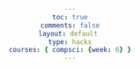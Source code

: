 ```yaml
---
toc: true
comments: false
layout: default 
type: hacks
courses: { compsci: {week: 6} }
---
```


<html lang="en">
<head>
  <meta charset="UTF-8">
  <meta name="viewport" content="width=device-width, initial-scale=1.0">
  <title>T.A.N.K.S</title>
  <style>
    body, html {
      margin: 0;
      padding: 0;
      width: 100%;
      height: 100%;
    }
    body {
      background: url("{{site.baseurl}}/images/sprite/TANK LOADING BLANK (1).png") no-repeat center center fixed;
      background-size: cover;
      color: #fff;
      font-family: 'Arial', sans-serif;
      text-align: center;
      overflow: hidden;
    }
    .button {
      background-color: transparent;
      color: #fff;
      font-size: 16px;
      cursor: pointer;
      font-family: 'Arial', sans-serif;
      border: none;
      outline: none;
      position: absolute;
      transform: translateX(-50%);
      transition: box-shadow 0.3s ease-out, color 0.3s ease-out;
      z-index: 1;
    }
    #instructionsButton {
      top: 805%;
      left: 78%;
      transform: translate(-50%, -50%);
    }
    #settingsButton {
      top: 805%;
      left: 4%;
      transform: translate(-50%, -50%);
    }
    #playButton {
      top: 805%;
      left: 41%;
      transform: translate(-50%, -50%);
    }
    .button:hover {
      box-shadow: 0 0 20px #ff4500, 0 0 40px #ff4500;
      color: #ff4500;
      animation: shake 0.5s ease-in-out infinite;
    }
    @keyframes shake {
      0%, 100% {
        transform: translate(-50%, -50%);
      }
      25%, 75% {
        transform: translate(-55%, -50%);
      }
      50% {
        transform: translate(-50%, -50%);
      }
    }
    .overlay {
      display: none;
      position: fixed;
      top: 0;
      left: 0;
      width: 100%;
      height: 100%;
      background: rgba(0, 0, 0, 0.5);
      z-index: 2;
    }
    .model {
      position: fixed;
      top: 50%;
      left: 50%;
      transform: translate(-50%, -50%);
      background: #fff;
      padding: 20px;
      border-radius: 10px;
      box-shadow: 0 0 20px rgba(0, 0, 0, 0.5);
      z-index: 3;
    }
  </style>
</head>
<body>

  <button id="settingsButton" class="button" onclick="openSettings()">Settings</button>
  <button id="playButton" class="button" onclick="startGif()">Play</button>
  <button id="instructionsButton" class="button" onclick="openInstructions()">Instructions</button>

  <div id="settingsOverlay" class="overlay">
    <div class="model">
      <!-- add stuff -->
      <h2>Settings</h2>
      <!-- add stuff -->
      <button onclick="closeSettings()">Close</button>
    </div>
  </div>

  <div id="instructionsOverlay" class="overlay">
    <div class="model">
      <!-- add stuff -->
      <h2>Instructions</h2>
      <!-- add stuff -->
      <button onclick="closeInstructions()">Close</button>
    </div>
  </div>

  <script>
    function startGif() {
      document.body.style.backgroundImage = 'url("{{site.baseurl}}/images/sprite/TANK LOADING SLIDE (1).gif")';
      document.querySelectorAll('.button').forEach(function(button) {
        button.style.display = 'none';
      });
      closeSettings();
      closeInstructions();
    }

    function openSettings() {
      document.getElementById('settingsOverlay').style.display = 'block';
    }

    function closeSettings() {
      document.getElementById('settingsOverlay').style.display = 'none';
    }

    function openInstructions() {
      document.getElementById('instructionsOverlay').style.display = 'block';
    }

    function closeInstructions() {
      document.getElementById('instructionsOverlay').style.display = 'none';
    }
  </script>

</body>
</html>